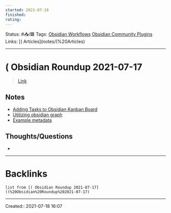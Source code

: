 ```yaml
---
started: 2021-07-18 
finished:
rating: 
---
```

Status: #📥/🟩
Tags: [Obsidian Workflows](Obsidian%20Workflows) [Obsidian Community Plugins](Obsidian%20Community%20Plugins)
Links: [( Articles](notes/(%20Articles)
___
# ( Obsidian Roundup 2021-07-17
> [Link](https://obsidianroundup.org/2021-07-17/)
## Notes
- [Adding Tasks to Obsidian Kanban Board](https://github.com/chhoumann/quickadd/blob/master/docs/Examples/Capture_AddTaskToKanbanBoard.md)
- [Utilizing obsidian graph](https://twitter.com/calhistorian/status/1415396711988535296?s=20)
- [Example metadata](https://discord.com/channels/686053708261228577/722584061087842365/864508091725512704)
## Thoughts/Questions
- 
___
# Backlinks
```dataview
list from [( Obsidian Roundup 2021-07-17]((%20Obsidian%20Roundup%202021-07-17)
```
___

Created:: 2021-07-18 16:07
